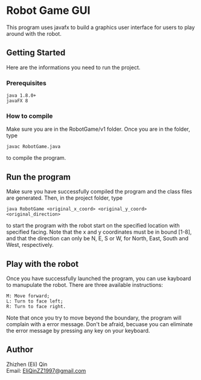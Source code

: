 # Robot Game GUI
This program uses javafx to build a graphics user interface for users to play
around with the robot.

## Getting Started
Here are the informations you need to run the project.

### Prerequisites
```
java 1.8.0+
javaFX 8
```

### How to compile
Make sure you are in the RobotGame/v1 folder. Once you are in the folder, type
```
javac RobotGame.java
```
to compile the program.

## Run the program
Make sure you have successfully compiled the program and the class files are
generated. Then, in the project folder, type
```
java RobotGame <original_x_coord> <original_y_coord> <original_direction>
```
to start the program with the robot start on the specified location with
specified facing. Note that the x and y coordinates must be in bound [1-8], and
that the direction can only be N, E, S or W, for North, East, South and West,
respectively.

## Play with the robot
Once you have successfully launched the program, you can use kayboard to 
manupulate the robot. There are three available instructions:
```
M: Move forward;
L: Turn to face left;
R: Turn to face right.
```
Note that once you try to move beyond the boundary, the program will complain 
with a error message. Don't be afraid, becuase you can eliminate the error
message by pressing any key on your keyboard.

## Author
Zhizhen (Eli) Qin<br />
Email: EliQinZZ1997@gmail.com
